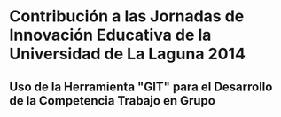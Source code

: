 # Contribución a las Jornadas de Innovación Educativa de la Universidad de La Laguna 2014

## Uso de la Herramienta "GIT" para el Desarrollo de la Competencia Trabajo en Grupo
